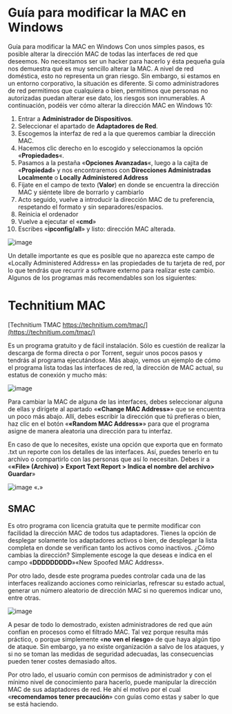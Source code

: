 <h1><b>Guía para modificar la MAC en Windows</b></h1>

Guía para modificar la MAC en Windows
Con unos simples pasos, es posible alterar la dirección MAC de todas las interfaces de red que deseemos. No necesitamos ser un hacker para hacerlo y ésta pequeña guía nos demuestra qué es muy sencillo alterar la MAC. A nivel de red doméstica, esto no representa un gran riesgo. Sin embargo, si estamos en un entorno corporativo, la situación es diferente. Si como administradores de red permitimos que cualquiera o bien, permitimos que personas no autorizadas puedan alterar ese dato, los riesgos son innumerables. A continuación, podéis ver cómo alterar la dirección MAC en Windows 10:

<ol>
  <li>Entrar a <strong>Administrador de Dispositivos</strong>.</li>
  <li>Seleccionar el apartado de <strong>Adaptadores de Red</strong>.</li>
  <li>Escogemos la interfaz de red a la que queremos cambiar la dirección MAC.</li>
  <li>Hacemos clic derecho en lo escogido y seleccionamos la opción «<strong>Propiedades</strong>«.</li>
  <li>Pasamos a la pestaña «<strong>Opciones Avanzadas</strong>«, luego a la cajita de «<strong>Propiedad</strong>» y nos encontraremos con <strong>Direcciones Administradas Localmente</strong> o <strong>Locally Administered Address</strong></li>
  <li>Fíjate en el campo de texto (<strong>Valor</strong>) en donde se encuentra la dirección MAC y siéntete libre de borrarlo y cambiarlo</li>
  <li>Acto seguido, vuelve a introducir la dirección MAC de tu preferencia, respetando el formato y sin separadores/espacios.</li>
  <li>Reinicia el ordenador</li>
  <li>Vuelve a ejecutar el «<strong>cmd</strong>»</li>
  <li>Escribes «<strong>ipconfig/all</strong>» y listo: dirección MAC alterada.</li>
</ol>


![image](https://github.com/MrGuillote/CURSOS/assets/89352244/630713b8-1ca7-46da-85d0-8c0b1e638958)

Un detalle importante es que es posible que no aparezca este campo de «Locally Administered Address» en las propiedades de tu tarjeta de red, por lo que tendrás que recurrir a software externo para realizar este cambio. Algunos de los programas más recomendables son los siguientes:

<h1><b>Technitium MAC</b></h1>

[Technitium TMAC https://technitium.com/tmac/](https://technitium.com/tmac/)


Es un programa gratuito y de fácil instalación. Sólo es cuestión de realizar la descarga de forma directa o por Torrent, seguir unos pocos pasos y tendrás al programa ejecutándose. Más abajo, vemos un ejemplo de cómo el programa lista todas las interfaces de red, la dirección de MAC actual, su estatus de conexión y mucho más:

![image](https://github.com/MrGuillote/CURSOS/assets/89352244/6ac856dd-5130-46dd-9192-48cbadc511c5)

Para cambiar la MAC de alguna de las interfaces, debes seleccionar alguna de ellas y dirígete al apartado  «<strong>«Change MAC Address»</strong>» que se encuentra un poco más abajo. Allí, debes escribir la dirección que tú prefieras o bien, haz clic en el botón  «<strong>«Random MAC Address»</strong>» para que el programa asigne de manera aleatoria una dirección para tu interfaz.

En caso de que lo necesites, existe una opción que exporta que en formato .txt un reporte con los detalles de las interfaces. Así, puedes tenerlo en tu archivo o compartirlo con las personas que así lo necesitan. Debes ir a  «<strong>«File» (Archivo) > Export Text Report > Indica el nombre del archivo> Guardar</strong>»

![image](https://github.com/MrGuillote/CURSOS/assets/89352244/e7b4975f-3c55-4983-a0ec-cc10eb3d2fae)  «<strong>.</strong>»


<h2><b>SMAC</b></h2>

Es otro programa con licencia gratuita que te permite modificar con facilidad la dirección MAC de todos tus adaptadores. Tienes la opción de desplegar solamente los adaptadores activos o bien, de desplegar la lista completa en donde se verifican tanto los activos como inactivos. ¿Cómo cambias la dirección? Simplemente escoge la que deseas e indica en el campo «<strong>DDDDDDDDD</strong>»«New Spoofed MAC Address».

Por otro lado, desde este programa puedes controlar cada una de las interfaces realizando acciones como reiniciarlas, refrescar su estado actual, generar un número aleatorio de dirección MAC si no queremos indicar uno, entre otras.

![image](https://github.com/MrGuillote/CURSOS/assets/89352244/30c4d3f0-2e88-4ef9-a8dc-0b5886d02633)

A pesar de todo lo demostrado, existen administradores de red que aún confían en procesos como el filtrado MAC. Tal vez porque resulta más práctico, o porque simplemente «<strong>no ven el riesgo</strong>» de que haya algún tipo de ataque. Sin embargo, ya no existe organización a salvo de los ataques, y si no se toman las medidas de seguridad adecuadas, las consecuencias pueden tener costes demasiado altos.

Por otro lado, el usuario común con permisos de administrador y con el mínimo nivel de conocimiento para hacerlo, puede manipular la dirección MAC de sus adaptadores de red. He ahí el motivo por el cual «<strong>recomendamos tener precaución</strong>» con guías como estas y saber lo que se está haciendo.
